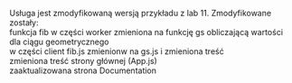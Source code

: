Usługa jest zmodyfikowaną wersją przykładu z lab 11. Zmodyfikowane zostały:  
funkcja fib w części worker zmieniona na funkcję gs obliczającą wartości dla ciągu geometrycznego  
w części client fib.js zmienionw na gs.js i zmieniona treść   
zmieniona treść strony głównej (App.js)  
zaaktualizowana strona Documentation